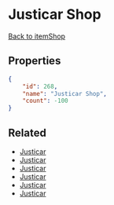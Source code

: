 # Justicar Shop

<no description available>

[Back to itemShop](../item-shops.md)

## Properties

```json
{
    "id": 268,
    "name": "Justicar Shop",
    "count": -100
}
```

## Related

- [Justicar](../items/7068-justicar.md)
- [Justicar](../items/7069-justicar.md)
- [Justicar](../items/7070-justicar.md)
- [Justicar](../items/7071-justicar.md)
- [Justicar](../items/7072-justicar.md)
- [Justicar](../items/7073-justicar.md)

